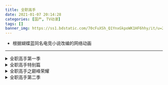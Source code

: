 ```yaml
---
title: 全职高手
date: 2021-01-07 20:14:28
categories: [国产, TV动漫]
tags: []
banner_img: https://ss1.bdstatic.com/70cFuXSh_Q1YnxGkpoWK1HF6hhy/it/u=2486873557,727671772&fm=26&gp=0.jpg
---
```

* 根据蝴蝶蓝同名电竞小说改编的网络动画
---
<!-- more -->
<details>
<summary>全职高手第一季</summary>
  <details>
  <summary>第1集</summary>
  {% dplayer "url:https://4.mhbobo.com/20190909/GZ150Ma1/1200kb/hls/index.m3u8" "type:hls" %}
  </details>
  <details>
  <summary>第2集</summary>
  {% dplayer "url:https://4.mhbobo.com/20190909/JXIekpYx/1200kb/hls/index.m3u8" "type:hls" %}
  </details>
  <details>
  <summary>第3集</summary>
  {% dplayer "url:https://4.mhbobo.com/20190909/ktWPDMkz/1200kb/hls/index.m3u8" "type:hls" %}
  </details>
  <details>
  <summary>第4集</summary>
  {% dplayer "url:https://4.mhbobo.com/20190909/K5j3jtb7/1200kb/hls/index.m3u8" "type:hls" %}
  </details>
  <details>
  <summary>第5集</summary>
  {% dplayer "url:https://4.mhbobo.com/20190909/zJ85ZzWt/1200kb/hls/index.m3u8" "type:hls" %}
  </details>
  <details>
  <summary>第6集</summary>
  {% dplayer "url:https://4.mhbobo.com/20190909/PQqaESv5/1200kb/hls/index.m3u8" "type:hls" %}
  </details>
  <details>
  <summary>第7集</summary>
  {% dplayer "url:https://4.mhbobo.com/20190909/AhDZkUWG/1200kb/hls/index.m3u8" "type:hls" %}
  </details>
  <details>
  <summary>第8集</summary>
  {% dplayer "url:https://4.mhbobo.com/20190909/YI2MDQq7/1200kb/hls/index.m3u8" "type:hls" %}
  </details>
  <details>
  <summary>第9集</summary>
  {% dplayer "url:https://4.mhbobo.com/20190909/r5JnKggf/1200kb/hls/index.m3u8" "type:hls" %}
  </details>
  <details>
  <summary>第10集</summary>
  {% dplayer "url:https://4.mhbobo.com/20190909/Q1cSNJwX/1200kb/hls/index.m3u8" "type:hls" %}
  </details>
  <details>
  <summary>第11集</summary>
  {% dplayer "url:https://4.mhbobo.com/20190909/Sgoxljuu/1200kb/hls/index.m3u8" "type:hls" %}
  </details>
  <details>
  <summary>第12集</summary>
  {% dplayer "url:https://4.mhbobo.com/20190909/fCWdeA7n/1200kb/hls/index.m3u8" "type:hls" %}
  </details>
</details>

<details>
<summary>全职高手特别篇</summary>
  <details>
  <summary>第1集</summary>
  {% dplayer "url:https://4.mhbobo.com/20190909/x6lOohew/1200kb/hls/index.m3u8" "type:hls" %}
  </details>
  <details>
  <summary>第2集</summary>
  {% dplayer "url:https://4.mhbobo.com/20190909/p506QPes/1200kb/hls/index.m3u8" "type:hls" %}
  </details>
  <details>
  <summary>第3集</summary>
  {% dplayer "url:https://4.mhbobo.com/20190909/QDEfHhxf/1200kb/hls/index.m3u8" "type:hls" %}
  </details>
</details>

<details>
  <summary>全职高手之巅峰荣耀</summary>
  {% dplayer "url:https://3.mhbobo.com/20191018/x1TKnO7B/1200kb/hls/index.m3u8" "type:hls" %}
</details>

<details>
<summary>全职高手第二季</summary>
  <details>
  <summary>第1集</summary>
  {% dplayer "url:https://e.mahua-kb.com/20200925/zb3sC7xo/index.m3u8" "type:hls" %}
  </details>
  <details>
  <summary>第2集</summary>
  {% dplayer "url:https://e.mahua-kb.com/20200925/qFt5f6FT/index.m3u8" "type:hls" %}
  </details>
  <details>
  <summary>第3集</summary>
  {% dplayer "url:https://e.mahua-kb.com/20201002/SYHaN7TU/index.m3u8" "type:hls" %}
  </details>
  <details>
  <summary>第4集</summary>
  {% dplayer "url:https://b.mhqiyi.com/20201009/hOGjkBlh/index.m3u8" "type:hls" %}
  </details>
  <details>
  <summary>第5集</summary>
  {% dplayer "url:https://b.mhqiyi.com/20201016/iFXYAnOk/index.m3u8" "type:hls" %}
  </details>
  <details>
  <summary>第6集</summary>
  {% dplayer "url:https://b.mhqiyi.com/20201023/03buImg6/index.m3u8" "type:hls" %}
  </details>
  <details>
  <summary>第7集</summary>
  {% dplayer "url:https://b.mhqiyi.com/20201030/V1AG5hqm/index.m3u8" "type:hls" %}
  </details>
  <details>
  <summary>第8集</summary>
  {% dplayer "url:https://b.mhqiyi.com/20201105/emdNv93a/index.m3u8" "type:hls" %}
  </details>
  <details>
  <summary>第9集</summary>
  {% dplayer "url:https://b.mhqiyi.com/20201113/ZXLFIu6i/index.m3u8" "type:hls" %}
  </details>
  <details>
  <summary>第10集</summary>
  {% dplayer "url:https://b.mhqiyi.com/20201119/SCFz0WIz/index.m3u8" "type:hls" %}
  </details>
  <details>
  <summary>第11集</summary>
  {% dplayer "url:https://b.mhqiyi.com/20201126/gjKMO01x/index.m3u8" "type:hls" %}
  </details>
  <details>
  <summary>第12集</summary>
  {% dplayer "url:https://b.mhqiyi.com/20201203/klk9X2df/index.m3u8" "type:hls" %}
  </details>
</details>